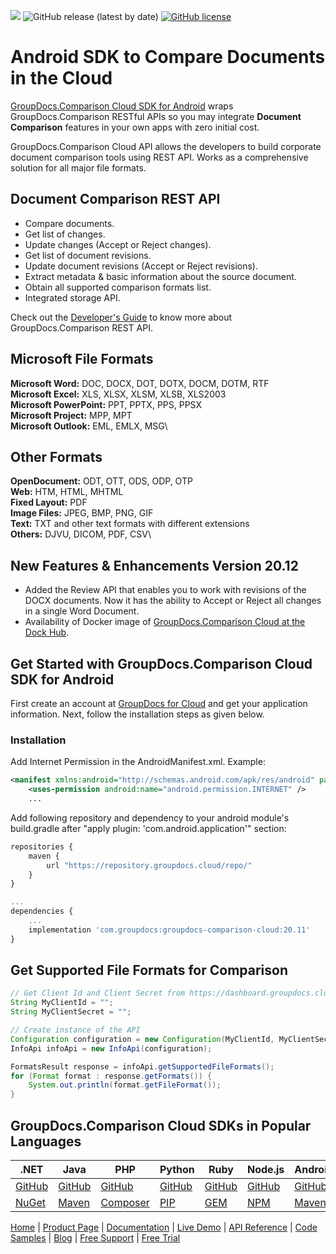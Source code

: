 ![](https://img.shields.io/badge/api-v2.0-lightgrey) ![GitHub release (latest by date)](https://img.shields.io/github/v/release/groupdocs-comparison-cloud/groupdocs-comparison-cloud-android) [![GitHub license](https://img.shields.io/github/license/groupdocs-comparison-cloud/groupdocs-comparison-cloud-android)](https://github.com/groupdocs-comparison-cloud/groupdocs-comparison-cloud-android)

# Android SDK to Compare Documents in the Cloud

[GroupDocs.Comparison Cloud SDK for Android](https://products.groupdocs.cloud/comparison/java) wraps GroupDocs.Comparison RESTful APIs so you may integrate **Document Comparison** features in your own apps with zero initial cost.

GroupDocs.Comparison Cloud API allows the developers to build corporate document comparison tools using REST API. Works as a comprehensive solution for all major file formats.

## Document Comparison REST API

- Compare documents.
- Get list of changes.
- Update changes (Accept or Reject changes).
- Get list of document revisions.
- Update document revisions (Accept or Reject revisions).
- Extract metadata & basic information about the source document.
- Obtain all supported comparison formats list.
- Integrated storage API.

Check out the [Developer's Guide](https://docs.groupdocs.cloud/comparison/developer-guide/) to know more about GroupDocs.Comparison REST API.

## Microsoft File Formats

**Microsoft Word:** DOC, DOCX, DOT, DOTX, DOCM, DOTM, RTF\
**Microsoft Excel:** XLS, XLSX, XLSM, XLSB, XLS2003\
**Microsoft PowerPoint:** PPT, PPTX, PPS, PPSX\
**Microsoft Project:** MPP, MPT\
**Microsoft Outlook:** EML, EMLX, MSG\

## Other Formats

**OpenDocument:** ODT, OTT, ODS, ODP, OTP\
**Web:** HTM, HTML, MHTML\
**Fixed Layout:** PDF\
**Image Files:** JPEG, BMP, PNG, GIF\
**Text:** TXT and other text formats with different extensions\
**Others:** DJVU, DICOM, PDF, CSV\

## New Features & Enhancements Version 20.12
- Added the Review API that enables you to work with revisions of the DOCX documents. Now it has the ability to Accept or Reject all changes in a single Word Document.
- Availability of Docker image of [GroupDocs.Comparison Cloud at the Dock Hub](https://hub.docker.com/r/groupdocs/comparison-cloud).


## Get Started with GroupDocs.Comparison Cloud SDK for Android

First create an account at [GroupDocs for Cloud](https://dashboard.groupdocs.cloud/) and get your application information. Next, follow the installation steps as given below.

### Installation

Add Internet Permission in the AndroidManifest.xml. Example:

```xml
<manifest xmlns:android="http://schemas.android.com/apk/res/android" package="<package name>">
    <uses-permission android:name="android.permission.INTERNET" />
    ...
```

Add following repository and dependency to your android module's build.gradle
after "apply plugin: 'com.android.application'" section:

```javascript
repositories {
    maven {
        url "https://repository.groupdocs.cloud/repo/"
    }
}

...
dependencies {
    ...
    implementation 'com.groupdocs:groupdocs-comparison-cloud:20.11'
}
```

## Get Supported File Formats for Comparison

```java
// Get Client Id and Client Secret from https://dashboard.groupdocs.cloud
String MyClientId = "";
String MyClientSecret = "";

// Create instance of the API
Configuration configuration = new Configuration(MyClientId, MyClientSecret);
InfoApi infoApi = new InfoApi(configuration);

FormatsResult response = infoApi.getSupportedFileFormats();
for (Format format : response.getFormats()) {
	System.out.println(format.getFileFormat());
}
```

## GroupDocs.Comparison Cloud SDKs in Popular Languages

| .NET | Java | PHP | Python | Ruby | Node.js | Android |
|---|---|---|---|---|---|---|
| [GitHub](https://github.com/groupdocs-comparison-cloud/groupdocs-comparison-cloud-dotnet) | [GitHub](https://github.com/groupdocs-comparison-cloud/groupdocs-comparison-cloud-java) | [GitHub](https://github.com/groupdocs-comparison-cloud/groupdocs-comparison-cloud-php) | [GitHub](https://github.com/groupdocs-comparison-cloud/groupdocs-comparison-cloud-python) | [GitHub](https://github.com/groupdocs-comparison-cloud/groupdocs-comparison-cloud-ruby)  | [GitHub](https://github.com/groupdocs-comparison-cloud/groupdocs-comparison-cloud-node) | [GitHub](https://github.com/groupdocs-comparison-cloud/groupdocs-comparison-cloud-android) |
| [NuGet](https://www.nuget.org/packages/GroupDocs.Comparison-Cloud/) | [Maven](https://repository.groupdocs.cloud/webapp/#/artifacts/browse/tree/General/repo/com/groupdocs/groupdocs-comparison-cloud) | [Composer](https://packagist.org/packages/groupdocscloud/groupdocs-comparison-cloud) | [PIP](https://pypi.org/project/groupdocs-comparison-cloud/) | [GEM](https://rubygems.org/gems/groupdocs_comparison_cloud)  | [NPM](https://www.npmjs.com/package/groupdocs-comparison-cloud) | [Maven](https://repository.groupdocs.cloud/webapp/#/artifacts/browse/tree/General/repo/com/groupdocs/groupdocs-comparison-cloud-android) |

[Home](https://www.groupdocs.cloud/) | [Product Page](https://products.groupdocs.cloud/comparison/) | [Documentation](https://docs.groupdocs.cloud/comparison/) | [Live Demo](https://products.groupdocs.app/comparison/total) | [API Reference](https://apireference.groupdocs.cloud/comparison/) | [Code Samples](https://github.com/groupdocs-comparison-cloud/groupdocs-comparison-cloud-java-samples) | [Blog](https://blog.groupdocs.cloud/category/comparison/) | [Free Support](https://forum.groupdocs.cloud/c/comparison) | [Free Trial](https://dashboard.groupdocs.cloud)
